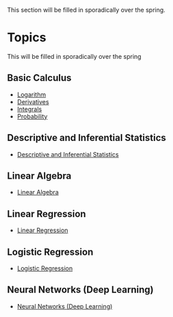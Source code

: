 This section will be filled in sporadically over the spring.

# Topics 
This will be filled in sporadically over the spring

## Basic Calculus
- [Logarithm](#)
- [Derivatives](#)
- [Integrals](#)
- [Probability](#)

## Descriptive and Inferential Statistics
- [Descriptive and Inferential Statistics](#)

## Linear Algebra
- [Linear Algebra](#)

## Linear Regression
- [Linear Regression](#)

## Logistic Regression
- [Logistic Regression](#)

## Neural Networks (Deep Learning)
- [Neural Networks (Deep Learning)](#)
